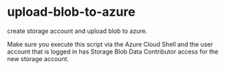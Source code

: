 # upload-blob-to-azure
create storage account and upload blob to azure.


Make sure you execute this script via the Azure Cloud Shell and the user account that is logged in has Storage Blob Data Contributor access for the new storage account.
